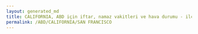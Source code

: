 ```yaml
---
layout: generated_md
title: CALIFORNIA, ABD için iftar, namaz vakitleri ve hava durumu - ilçe/eyalet seç
permalink: /ABD/CALIFORNIA/SAN FRANCISCO
---
```


<script type="text/javascript">
  var country = ABD;
  var city = CALIFORNIA;
  var state = SAN FRANCISCO;
  var lat = 72;
  var lon = 21;
</script>
